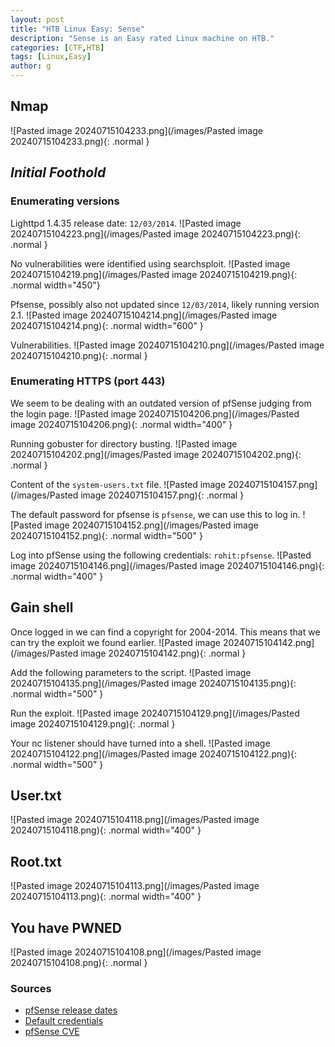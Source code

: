 ```yaml
---
layout: post
title: "HTB Linux Easy: Sense"
description: "Sense is an Easy rated Linux machine on HTB."
categories: [CTF,HTB]
tags: [Linux,Easy]
author: g
---
```


## Nmap
![Pasted image 20240715104233.png](/images/Pasted image 20240715104233.png){: .normal }

## _**Initial Foothold**_
### Enumerating versions
Lighttpd 1.4.35 release date: `12/03/2014`.
![Pasted image 20240715104223.png](/images/Pasted image 20240715104223.png){: .normal }

No vulnerabilities were identified using searchsploit.
![Pasted image 20240715104219.png](/images/Pasted image 20240715104219.png){: .normal width="450"}

Pfsense, possibly also not updated since `12/03/2014`, likely running version 2.1.
![Pasted image 20240715104214.png](/images/Pasted image 20240715104214.png){: .normal width="600" }

Vulnerabilities.
![Pasted image 20240715104210.png](/images/Pasted image 20240715104210.png){: .normal }

### Enumerating HTTPS (port 443)
We seem to be dealing with an outdated version of pfSense judging from the login page.
![Pasted image 20240715104206.png](/images/Pasted image 20240715104206.png){: .normal width="400" }

Running gobuster for directory busting.
![Pasted image 20240715104202.png](/images/Pasted image 20240715104202.png){: .normal }

Content of the `system-users.txt` file.
![Pasted image 20240715104157.png](/images/Pasted image 20240715104157.png){: .normal }

The default password for pfsense is `pfsense`, we can use this to log in.
![Pasted image 20240715104152.png](/images/Pasted image 20240715104152.png){: .normal width="500" }

Log into pfSense using the following credentials: `rohit:pfsense`.
![Pasted image 20240715104146.png](/images/Pasted image 20240715104146.png){: .normal width="400" }


## Gain shell
Once logged in we can find a copyright for 2004-2014. This means that we can try the exploit we found earlier.
![Pasted image 20240715104142.png](/images/Pasted image 20240715104142.png){: .normal }

Add the following parameters to the script.
![Pasted image 20240715104135.png](/images/Pasted image 20240715104135.png){: .normal width="500" }

Run the exploit.
![Pasted image 20240715104129.png](/images/Pasted image 20240715104129.png){: .normal }

Your nc listener should have turned into a shell.
![Pasted image 20240715104122.png](/images/Pasted image 20240715104122.png){: .normal width="500" }


## User.txt
![Pasted image 20240715104118.png](/images/Pasted image 20240715104118.png){: .normal width="400" }


## Root.txt
![Pasted image 20240715104113.png](/images/Pasted image 20240715104113.png){: .normal width="400" }


## You have PWNED
![Pasted image 20240715104108.png](/images/Pasted image 20240715104108.png){: .normal }


### Sources
- [pfSense release dates](https://docs.netgate.com/pfsense/en/latest/releases/versions.html)
- [Default credentials](https://docs.netgate.com/pfsense/en/latest/usermanager/defaults.html)
- [pfSense CVE](https://www.exploit-db.com/exploits/43560)